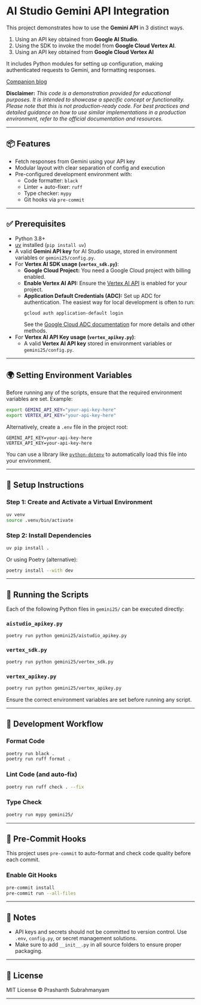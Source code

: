 # AI Studio Gemini API Integration

This project demonstrates how to use the **Gemini API** in 3 distinct ways.
1) Using an API key obtained from **Google AI Studio**.
2) Using the SDK to invoke the model from **Google Cloud Vertex AI**.
3) Using an API key obtained from **Google Cloud Vertex AI**

It includes Python modules for setting up configuration, making authenticated requests to Gemini, and formatting responses.

[Companion blog](https://blog.prashu.com/3-ways-to-use-gemini-2-5-pro-experimental-b84952cc4deb)

**Disclaimer:**
_This code is a demonstration provided for educational purposes. It is intended to showcase a specific concept or functionality. Please note that this is not production-ready code. For best practices and detailed guidance on how to use similar implementations in a production environment, refer to the official documentation and resources._

---

## 📦 Features

- Fetch responses from Gemini using your API key
- Modular layout with clear separation of config and execution
- Pre-configured development environment with:
  - Code formatter: `black`
  - Linter + auto-fixer: `ruff`
  - Type checker: `mypy`
  - Git hooks via `pre-commit`

---

## ✅ Prerequisites

- Python 3.8+
- [uv](https://docs.astral.sh/uv/) installed (`pip install uv`)
- A valid **Gemini API key** for AI Studio usage, stored in environment variables or `gemini25/config.py`.
- For **Vertex AI SDK usage (`vertex_sdk.py`)**:
   - **Google Cloud Project:** You need a Google Cloud project with billing enabled.
   - **Enable Vertex AI API:** Ensure the [Vertex AI API](https://console.cloud.google.com/apis/library/aiplatform.googleapis.com) is enabled for your project.
   - **Application Default Credentials (ADC):** Set up ADC for authentication. The easiest way for local development is often to run:
     ```bash
     gcloud auth application-default login
     ```
     See the [Google Cloud ADC documentation](https://cloud.google.com/docs/authentication/provide-credentials-adc) for more details and other methods.
- For **Vertex AI API Key usage (`vertex_apikey.py`)**:
   - A valid **Vertex AI API key** stored in environment variables or `gemini25/config.py`.

---

## 🌍 Setting Environment Variables

Before running any of the scripts, ensure that the required environment variables are set. Example:

```bash
export GEMINI_API_KEY="your-api-key-here"
export VERTEX_API_KEY="your-api-key-here"
```

Alternatively, create a `.env` file in the project root:

```
GEMINI_API_KEY=your-api-key-here
VERTEX_API_KEY=your-api-key-here
```

You can use a library like [`python-dotenv`](https://pypi.org/project/python-dotenv/) to automatically load this file into your environment.

---

## 🚀 Setup Instructions

### Step 1: Create and Activate a Virtual Environment

```bash
uv venv
source .venv/bin/activate
```

### Step 2: Install Dependencies

```bash
uv pip install .
```

Or using Poetry (alternative):

```bash
poetry install --with dev
```

---



## 🔧 Running the Scripts

Each of the following Python files in `gemini25/` can be executed directly:

### `aistudio_apikey.py`
```bash
poetry run python gemini25/aistudio_apikey.py
```

### `vertex_sdk.py`
```bash
poetry run python gemini25/vertex_sdk.py
```

### `vertex_apikey.py`
```bash
poetry run python gemini25/vertex_apikey.py
```

Ensure the correct environment variables are set before running any script.

---

## 🧪 Development Workflow

### Format Code

```bash
poetry run black .
poetry run ruff format .
```

### Lint Code (and auto-fix)

```bash
poetry run ruff check . --fix
```

### Type Check

```bash
poetry run mypy gemini25/
```

---

## 🔀 Pre-Commit Hooks

This project uses `pre-commit` to auto-format and check code quality before each commit.

### Enable Git Hooks

```bash
pre-commit install
pre-commit run --all-files
```

---

## 🧐 Notes

- API keys and secrets should not be committed to version control. Use `.env`, `config.py`, or secret management solutions.
- Make sure to add `__init__.py` in all source folders to ensure proper packaging.

---

## 📜 License

MIT License © Prashanth Subrahmanyam

---
